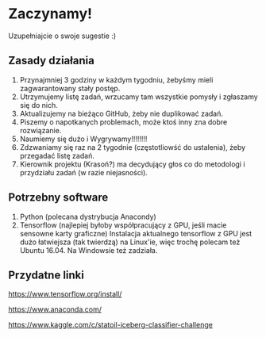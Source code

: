 # Zaczynamy!

Uzupełniajcie o swoje sugestie :)

## Zasady działania
1. Przynajmniej 3 godziny w każdym tygodniu, żebyśmy mieli zagwarantowany stały postęp.
2. Utrzymujemy listę zadań, wrzucamy tam wszystkie pomysły i zgłaszamy się do nich.
3. Aktualizujemy na bieżąco GitHub, żeby nie duplikować zadań.
4. Piszemy o napotkanych problemach, może ktoś inny zna dobre rozwiązanie.
5. Naumiemy się dużo i Wygrywamy!!!!!!!!
6. Zdzwaniamy się raz na 2 tygodnie (częstotliowść do ustalenia), żeby przegadać listę zadań.
7. Kierownik projektu (Krasoń?) ma decydujący głos co do metodologi i przydziału zadań (w razie niejasności).

## Potrzebny software
1. Python (polecana dystrybucja Anacondy)
2. Tensorflow (najlepiej byłoby współpracujący z GPU, jeśli macie sensowne karty graficzne)
Instalacja aktualnego tensorflow z GPU jest dużo łatwiejsza (tak twierdzą) na Linux'ie, więc trochę polecam też Ubuntu 16.04.
Na Windowsie też zadziała.
## Przydatne linki
https://www.tensorflow.org/install/

https://www.anaconda.com/

https://www.kaggle.com/c/statoil-iceberg-classifier-challenge
